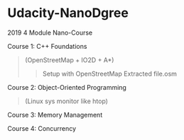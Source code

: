 # Udacity-NanoDgree
2019 4 Module Nano-Course


Course 1: C++ Foundations
>(OpenStreetMap + IO2D + A*)
>>Setup with OpenStreetMap Extracted file.osm


Course 2: Object-Oriented Programming
>(Linux sys monitor like htop)


Course 3: Memory Management


Course 4: Concurrency
